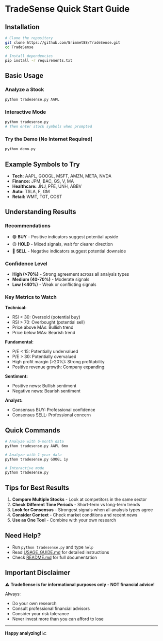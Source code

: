 # TradeSense Quick Start Guide

## Installation

```bash
# Clone the repository
git clone https://github.com/Grimmet88/TradeSense.git
cd TradeSense

# Install dependencies
pip install -r requirements.txt
```

## Basic Usage

### Analyze a Stock
```bash
python tradesense.py AAPL
```

### Interactive Mode
```bash
python tradesense.py
# Then enter stock symbols when prompted
```

### Try the Demo (No Internet Required)
```bash
python demo.py
```

## Example Symbols to Try

- **Tech:** AAPL, GOOGL, MSFT, AMZN, META, NVDA
- **Finance:** JPM, BAC, GS, V, MA
- **Healthcare:** JNJ, PFE, UNH, ABBV
- **Auto:** TSLA, F, GM
- **Retail:** WMT, TGT, COST

## Understanding Results

### Recommendations
- 🟢 **BUY** - Positive indicators suggest potential upside
- 🟡 **HOLD** - Mixed signals, wait for clearer direction
- 🔴 **SELL** - Negative indicators suggest potential downside

### Confidence Level
- **High (>70%)** - Strong agreement across all analysis types
- **Medium (40-70%)** - Moderate signals
- **Low (<40%)** - Weak or conflicting signals

### Key Metrics to Watch

**Technical:**
- RSI < 30: Oversold (potential buy)
- RSI > 70: Overbought (potential sell)
- Price above MAs: Bullish trend
- Price below MAs: Bearish trend

**Fundamental:**
- P/E < 15: Potentially undervalued
- P/E > 30: Potentially overvalued
- High profit margin (>20%): Strong profitability
- Positive revenue growth: Company expanding

**Sentiment:**
- Positive news: Bullish sentiment
- Negative news: Bearish sentiment

**Analyst:**
- Consensus BUY: Professional confidence
- Consensus SELL: Professional concern

## Quick Commands

```bash
# Analyze with 6-month data
python tradesense.py AAPL 6mo

# Analyze with 1-year data
python tradesense.py GOOGL 1y

# Interactive mode
python tradesense.py
```

## Tips for Best Results

1. **Compare Multiple Stocks** - Look at competitors in the same sector
2. **Check Different Time Periods** - Short-term vs long-term trends
3. **Look for Consensus** - Strongest signals when all analysis types agree
4. **Consider Context** - Check market conditions and recent news
5. **Use as One Tool** - Combine with your own research

## Need Help?

- Run `python tradesense.py` and type `help`
- Read [USAGE_GUIDE.md](USAGE_GUIDE.md) for detailed instructions
- Check [README.md](README.md) for full documentation

## Important Disclaimer

⚠️ **TradeSense is for informational purposes only - NOT financial advice!**

Always:
- Do your own research
- Consult professional financial advisors
- Consider your risk tolerance
- Never invest more than you can afford to lose

---

**Happy analyzing! 📈**
